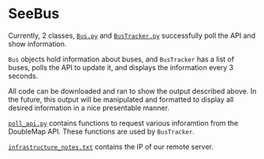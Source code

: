 # SeeBus

Currently, 2 classes, [`Bus.py`](Bus.py) and [`BusTracker.py`](BusTracker.py) successfully poll the API and show information.

`Bus` objects hold information about buses, and `BusTracker` has a list of buses, polls the API to update it, and
displays the information every 3 seconds.

All code can be downloaded and ran to show the output described above. In the future, this output will be manipulated
and formatted to display all desired information in a nice presentable manner.

[`poll_api.py`](poll_api.py) contains functions to request various inforamtion from the DoubleMap API. These functions
are used by `BusTracker`.

[`infrastructure_notes.txt`](infrastructure_notes.txt) contains the IP of our remote server.
